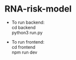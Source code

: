 # RNA-risk-model

- To run backend:    
cd backend  
python3 run.py  

- To run frontend:    
cd frontend  
npm run dev  
